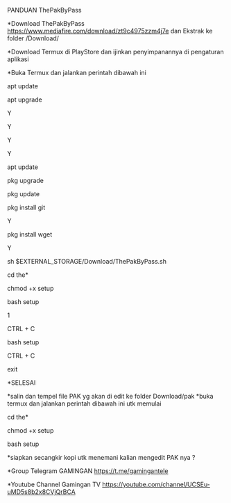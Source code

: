 PANDUAN ThePakByPass

*Download ThePakByPass https://www.mediafire.com/download/zt9c4975zzm4j7e
dan Ekstrak ke folder /Download/

*Download Termux di PlayStore dan ijinkan penyimpanannya di pengaturan aplikasi

*Buka Termux dan jalankan perintah dibawah ini


apt update

apt upgrade

Y

Y

Y

Y

apt update

pkg upgrade

pkg update

pkg install git

Y

pkg install wget

Y

sh $EXTERNAL_STORAGE/Download/ThePakByPass.sh

cd the*

chmod +x setup

bash setup

1

CTRL + C

bash setup

CTRL + C

exit

*SELESAI

*salin dan tempel file PAK yg akan di edit ke folder Download/pak
*buka termux dan jalankan perintah dibawah ini utk memulai

cd the*

chmod +x setup

bash setup

*siapkan secangkir kopi utk menemani kalian mengedit PAK nya ?

*Group Telegram
GAMINGAN https://t.me/gamingantele

*Youtube Channel
Gamingan TV https://youtube.com/channel/UCSEu-uMD5s8b2x8CVjQrBCA